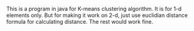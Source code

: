 This is a program in java for K-means clustering algorithm. It is for 1-d elements only. But for making it work on 2-d, just use euclidian distance formula for calculating distance. The rest would work fine.
